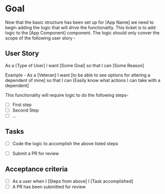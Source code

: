 # Goal
Now that the basic structure has been set up for [App Name] we need to begin adding the logic that will drive the functionality. This ticket is to add logic to the [App Component] component. The logic should only conver the scope of the following user story -

## User Story
As a [Type of User] I want [Some Goal] so that I can [Some Reason]

Example -
As a [Veteran] I want [to be able to see options for altering a dependent of mine] so that I can [Easily know what actions I can take with a dependent]

This functionality will require logic to do the following steps-

- [ ] First step
- [ ] Second Step
- [ ] ...

## Tasks
- [ ] Code the logic to accomplish the above listed steps
- [ ] Submit a PR for review


## Acceptance criteria
- [ ] As a user when I [Steps from above] I [Task accomplished]
- [ ] A PR has been submitted for review
